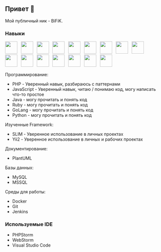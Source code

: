 ## Привет 👋
Мой публичный ник - BiFiK. 

### Навыки
<img width="40" height="40" src="https://cdn.jsdelivr.net/gh/devicons/devicon@latest/icons/dbeaver/dbeaver-original.svg" />
&nbsp;
<img width="40" height="40" src="https://cdn.jsdelivr.net/gh/devicons/devicon@latest/icons/docker/docker-original-wordmark.svg" />
&nbsp;
<img width="40" height="40" src="https://cdn.jsdelivr.net/gh/devicons/devicon@latest/icons/composer/composer-original.svg" />
&nbsp;
<img width="40" height="40" src="https://cdn.jsdelivr.net/gh/devicons/devicon@latest/icons/gitbook/gitbook-original-wordmark.svg" />
&nbsp;
<img width="40" height="40" src="https://cdn.jsdelivr.net/gh/devicons/devicon@latest/icons/git/git-original-wordmark.svg" />
&nbsp;
<img width="40" height="40" src="https://cdn.jsdelivr.net/gh/devicons/devicon@latest/icons/javascript/javascript-original.svg" />
&nbsp;
<img width="40" height="40" src="https://cdn.jsdelivr.net/gh/devicons/devicon@latest/icons/jira/jira-original-wordmark.svg" />
&nbsp;
<img width="40" height="40" src="https://cdn.jsdelivr.net/gh/devicons/devicon@latest/icons/confluence/confluence-original-wordmark.svg" />
&nbsp;
<img width="40" height="40" src="https://cdn.jsdelivr.net/gh/devicons/devicon@latest/icons/bitbucket/bitbucket-original-wordmark.svg" />
&nbsp;
<img width="40" height="40" src="https://cdn.jsdelivr.net/gh/devicons/devicon@latest/icons/bash/bash-plain.svg" />
&nbsp;
<img width="40" height="40" src="https://cdn.jsdelivr.net/gh/devicons/devicon@latest/icons/jenkins/jenkins-original.svg" />
&nbsp;
<img width="40" height="40" src="https://cdn.jsdelivr.net/gh/devicons/devicon@latest/icons/linux/linux-original.svg" />
&nbsp;
<img width="40" height="40" src="https://cdn.jsdelivr.net/gh/devicons/devicon@latest/icons/mysql/mysql-original-wordmark.svg" />
&nbsp;
<img width="40" height="40" src="https://cdn.jsdelivr.net/gh/devicons/devicon@latest/icons/php/php-original.svg" />
&nbsp;
<img width="40" height="40" src="https://cdn.jsdelivr.net/gh/devicons/devicon@latest/icons/phpstorm/phpstorm-original.svg" />
&nbsp;
<img width="40" height="40" src="https://cdn.jsdelivr.net/gh/devicons/devicon@latest/icons/yii/yii-original-wordmark.svg" />
&nbsp;
          
Программирование:
- PHP - Уверенный навык, разбираюсь с паттернами
- JavaScript - Уверенный навык, читаю / понимаю код, могу написать что-то простое
- Java - могу прочитать и понять код
- Ruby - могу прочитать и понять код
- GoLang - могу прочитать и понять код
- Python - могу прочитать и понять код

Изученные Framework:
- SLIM - Уверенное использование в личных проектах 
- Yii2 - Уверенное использование в личных и рабочих проектах

Документирование:
- PlantUML

Базы данных:
- MySQL
- MSSQL

Среды для работы:
- Docker
- Git
- Jenkins

### Используемые IDE
- PHPStorm
- WebStorm
- Visual Studio Code
